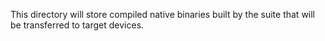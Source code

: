 This directory will store compiled native binaries built by the suite that will be transferred 
to target devices.